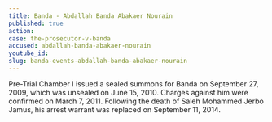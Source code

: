 ```yaml
---
title: Banda - Abdallah Banda Abakaer Nourain
published: true
action:
case: the-prosecutor-v-banda
accused: abdallah-banda-abakaer-nourain
youtube_id:
slug: banda-events-abdallah-banda-abakaer-nourain
---
```



Pre-Trial Chamber I issued a sealed summons for Banda on September 27, 2009, which was unsealed on June 15, 2010. Charges against him were confirmed on March 7, 2011. Following the death of Saleh Mohammed Jerbo Jamus, his arrest warrant was replaced on September 11, 2014.